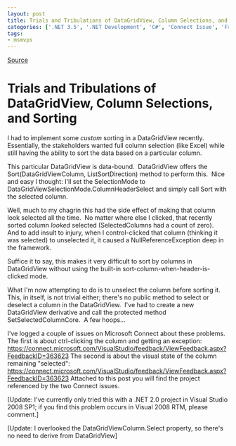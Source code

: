 ```yaml
---
layout: post
title: Trials and Tribulations of DataGridView, Column Selections, and Sorting
categories: ['.NET 3.5', '.NET Development', 'C#', 'Connect Issue', 'Framework Bug', 'Software Development', 'Visual Studio 2008 SP1']
tags:
- msmvps
---
```

[Source](http://blogs.msmvps.com/peterritchie/2008/08/26/trials-and-tribulations-of-datagridview-column-selections-and-sorting/ "Permalink to Trials and Tribulations of DataGridView, Column Selections, and Sorting")

# Trials and Tribulations of DataGridView, Column Selections, and Sorting

I had to implement some _custom_ sorting in a DataGridView recently.  Essentially, the stakeholders wanted full column selection (like Excel) while still having the ability to sort the data based on a particular column.

This particular DataGridView is data-bound.  DataGridView offers the Sort(DataGridViewColumn, ListSortDirection) method to perform this.  Nice and easy I thought: I'll set the SelectionMode to DataGridViewSelectionMode.ColumnHeaderSelect and simply call Sort with the selected column.

Well, much to my chagrin this had the side effect of making that column look selected all the time.  No matter where else I clicked, that recently sorted column _looked_ selected (SelectedColumns had a count of zero).  And to add insult to injury, when I control-clicked that column (thinking it was selected) to unselected it, it caused a NullReferenceException deep in the framework.

Suffice it to say, this makes it very difficult to sort by columns in DataGridView without using the built-in sort-column-when-header-is-clicked mode.

What I'm now attempting to do is to unselect the column before sorting it.  This, in itself, is not trivial either; there's no public method to select or deselect a column in the DataGridView.  I've had to create a new DataGridView derivative and call the protected method SetSelectedColumnCore.  A few hoops…

I've logged a couple of issues on Microsoft Connect about these problems.  The first is about ctrl-clicking the column and getting an exception:  <https://connect.microsoft.com/VisualStudio/feedback/ViewFeedback.aspx?FeedbackID=363623> The second is about the visual state of the column remaining "selected": <https://connect.microsoft.com/VisualStudio/feedback/ViewFeedback.aspx?FeedbackID=363623> Attached to this post you will find the project referenced by the two Connect issues.

[Update: I've currently only tried this with a .NET 2.0 project in Visual Studio 2008 SP1; if you find this problem occurs in Visual 2008 RTM, please comment.]

[Update: I overlooked the DataGridViewColumn.Select property, so there's no need to derive from DataGridView]


